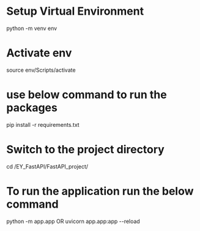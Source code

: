 # Setup Virtual Environment
python -m venv env

# Activate env
source env/Scripts/activate

# use below command to run the packages
pip install -r requirements.txt

# Switch to the project directory 
cd /EY_FastAPI/FastAPI_project/

# To run the application run the below command
python -m app.app
OR
uvicorn app.app:app --reload
